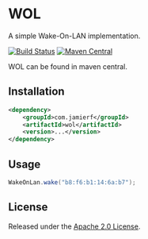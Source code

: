 WOL
========

A simple Wake-On-LAN implementation.

[![Build Status](https://api.travis-ci.org/reines/wol.png)](https://travis-ci.org/reines/wol)
[![Maven Central](https://maven-badges.herokuapp.com/maven-central/com.jamierf/wol/badge.png)](https://maven-badges.herokuapp.com/maven-central/com.jamierf/wol)

WOL can be found in maven central.

## Installation

```xml
<dependency>
    <groupId>com.jamierf</groupId>
    <artifactId>wol</artifactId>
    <version>...</version>
</dependency>
```

## Usage

```java
WakeOnLan.wake("b8:f6:b1:14:6a:b7");
```

## License

Released under the [Apache 2.0 License](LICENSE).
